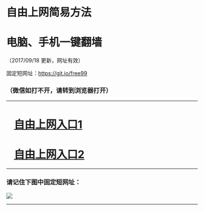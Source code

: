 ﻿# 自由上网简易方法

# 电脑、手机一键翻墙

（2017/09/18 更新，网址有效）

固定短网址：https://git.io/free99

### （微信如打不开，请转到浏览器打开）


***





# &nbsp;&nbsp; <a href="http://ft44043071.fwq-tz1005.info/fwqtz01.html?t=091800117553 " target="_blank">自由上网入口1</a>
# &nbsp;&nbsp; <a href="http://ft1735127060.fwq-tz1006.info/fwqtz02.html?t=091800112861 " target="_blank">自由上网入口2</a>
***

### 请记住下图中固定短网址：

<img src="https://s3-us-west-2.amazonaws.com/fwq-1001/yjfq-20170905okok.png" /> 


***

